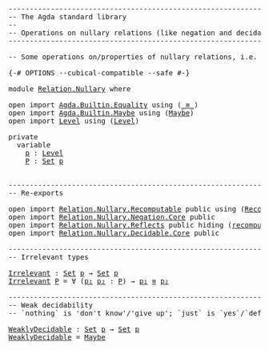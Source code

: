 <pre class="Agda"><a id="1" class="Comment">------------------------------------------------------------------------</a>
<a id="74" class="Comment">-- The Agda standard library</a>
<a id="103" class="Comment">--</a>
<a id="106" class="Comment">-- Operations on nullary relations (like negation and decidability)</a>
<a id="174" class="Comment">------------------------------------------------------------------------</a>

<a id="248" class="Comment">-- Some operations on/properties of nullary relations, i.e. sets.</a>

<a id="315" class="Symbol">{-#</a> <a id="319" class="Keyword">OPTIONS</a> <a id="327" class="Pragma">--cubical-compatible</a> <a id="348" class="Pragma">--safe</a> <a id="355" class="Symbol">#-}</a>

<a id="360" class="Keyword">module</a> <a id="367" href="Relation.Nullary.html" class="Module">Relation.Nullary</a> <a id="384" class="Keyword">where</a>

<a id="391" class="Keyword">open</a> <a id="396" class="Keyword">import</a> <a id="403" href="Agda.Builtin.Equality.html" class="Module">Agda.Builtin.Equality</a> <a id="425" class="Keyword">using</a> <a id="431" class="Symbol">(</a><a id="432" href="Agda.Builtin.Equality.html#150" class="Datatype Operator">_≡_</a><a id="435" class="Symbol">)</a>
<a id="437" class="Keyword">open</a> <a id="442" class="Keyword">import</a> <a id="449" href="Agda.Builtin.Maybe.html" class="Module">Agda.Builtin.Maybe</a> <a id="468" class="Keyword">using</a> <a id="474" class="Symbol">(</a><a id="475" href="Agda.Builtin.Maybe.html#135" class="Datatype">Maybe</a><a id="480" class="Symbol">)</a>
<a id="482" class="Keyword">open</a> <a id="487" class="Keyword">import</a> <a id="494" href="Level.html" class="Module">Level</a> <a id="500" class="Keyword">using</a> <a id="506" class="Symbol">(</a><a id="507" href="Agda.Primitive.html#742" class="Postulate">Level</a><a id="512" class="Symbol">)</a>

<a id="515" class="Keyword">private</a>
  <a id="525" class="Keyword">variable</a>
    <a id="538" href="Relation.Nullary.html#538" class="Generalizable">p</a> <a id="540" class="Symbol">:</a> <a id="542" href="Agda.Primitive.html#742" class="Postulate">Level</a>
    <a id="552" href="Relation.Nullary.html#552" class="Generalizable">P</a> <a id="554" class="Symbol">:</a> <a id="556" href="Agda.Primitive.html#388" class="Primitive">Set</a> <a id="560" href="Relation.Nullary.html#538" class="Generalizable">p</a>


<a id="564" class="Comment">------------------------------------------------------------------------</a>
<a id="637" class="Comment">-- Re-exports</a>

<a id="652" class="Keyword">open</a> <a id="657" class="Keyword">import</a> <a id="664" href="Relation.Nullary.Recomputable.html" class="Module">Relation.Nullary.Recomputable</a> <a id="694" class="Keyword">public</a> <a id="701" class="Keyword">using</a> <a id="707" class="Symbol">(</a><a id="708" href="Relation.Nullary.Recomputable.html#1112" class="Function">Recomputable</a><a id="720" class="Symbol">)</a>
<a id="722" class="Keyword">open</a> <a id="727" class="Keyword">import</a> <a id="734" href="Relation.Nullary.Negation.Core.html" class="Module">Relation.Nullary.Negation.Core</a> <a id="765" class="Keyword">public</a>
<a id="772" class="Keyword">open</a> <a id="777" class="Keyword">import</a> <a id="784" href="Relation.Nullary.Reflects.html" class="Module">Relation.Nullary.Reflects</a> <a id="810" class="Keyword">public</a> <a id="817" class="Keyword">hiding</a> <a id="824" class="Symbol">(</a><a id="825" href="Relation.Nullary.Reflects.html#1960" class="Function">recompute</a><a id="834" class="Symbol">;</a> <a id="836" href="Relation.Nullary.Reflects.html#2082" class="Function">recompute-constant</a><a id="854" class="Symbol">)</a>
<a id="856" class="Keyword">open</a> <a id="861" class="Keyword">import</a> <a id="868" href="Relation.Nullary.Decidable.Core.html" class="Module">Relation.Nullary.Decidable.Core</a> <a id="900" class="Keyword">public</a>

<a id="908" class="Comment">------------------------------------------------------------------------</a>
<a id="981" class="Comment">-- Irrelevant types</a>

<a id="Irrelevant"></a><a id="1002" href="Relation.Nullary.html#1002" class="Function">Irrelevant</a> <a id="1013" class="Symbol">:</a> <a id="1015" href="Agda.Primitive.html#388" class="Primitive">Set</a> <a id="1019" href="Relation.Nullary.html#538" class="Generalizable">p</a> <a id="1021" class="Symbol">→</a> <a id="1023" href="Agda.Primitive.html#388" class="Primitive">Set</a> <a id="1027" href="Relation.Nullary.html#538" class="Generalizable">p</a>
<a id="1029" href="Relation.Nullary.html#1002" class="Function">Irrelevant</a> <a id="1040" href="Relation.Nullary.html#1040" class="Bound">P</a> <a id="1042" class="Symbol">=</a> <a id="1044" class="Symbol">∀</a> <a id="1046" class="Symbol">(</a><a id="1047" href="Relation.Nullary.html#1047" class="Bound">p₁</a> <a id="1050" href="Relation.Nullary.html#1050" class="Bound">p₂</a> <a id="1053" class="Symbol">:</a> <a id="1055" href="Relation.Nullary.html#1040" class="Bound">P</a><a id="1056" class="Symbol">)</a> <a id="1058" class="Symbol">→</a> <a id="1060" href="Relation.Nullary.html#1047" class="Bound">p₁</a> <a id="1063" href="Agda.Builtin.Equality.html#150" class="Datatype Operator">≡</a> <a id="1065" href="Relation.Nullary.html#1050" class="Bound">p₂</a>

<a id="1069" class="Comment">------------------------------------------------------------------------</a>
<a id="1142" class="Comment">-- Weak decidability</a>
<a id="1163" class="Comment">-- `nothing` is &#39;don&#39;t know&#39;/&#39;give up&#39;; `just` is `yes`/`definitely`</a>

<a id="WeaklyDecidable"></a><a id="1233" href="Relation.Nullary.html#1233" class="Function">WeaklyDecidable</a> <a id="1249" class="Symbol">:</a> <a id="1251" href="Agda.Primitive.html#388" class="Primitive">Set</a> <a id="1255" href="Relation.Nullary.html#538" class="Generalizable">p</a> <a id="1257" class="Symbol">→</a> <a id="1259" href="Agda.Primitive.html#388" class="Primitive">Set</a> <a id="1263" href="Relation.Nullary.html#538" class="Generalizable">p</a>
<a id="1265" href="Relation.Nullary.html#1233" class="Function">WeaklyDecidable</a> <a id="1281" class="Symbol">=</a> <a id="1283" href="Agda.Builtin.Maybe.html#135" class="Datatype">Maybe</a>
</pre>